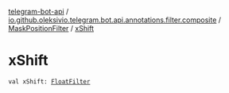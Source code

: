[telegram-bot-api](../../index.md) / [io.github.oleksivio.telegram.bot.api.annotations.filter.composite](../index.md) / [MaskPositionFilter](index.md) / [xShift](./x-shift.md)

# xShift

`val xShift: `[`FloatFilter`](../../io.github.oleksivio.telegram.bot.api.annotations.filter.primitive/-float-filter/index.md)